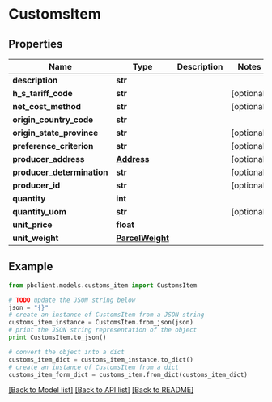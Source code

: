 # CustomsItem


## Properties
Name | Type | Description | Notes
------------ | ------------- | ------------- | -------------
**description** | **str** |  | 
**h_s_tariff_code** | **str** |  | [optional] 
**net_cost_method** | **str** |  | [optional] 
**origin_country_code** | **str** |  | 
**origin_state_province** | **str** |  | [optional] 
**preference_criterion** | **str** |  | [optional] 
**producer_address** | [**Address**](Address.md) |  | [optional] 
**producer_determination** | **str** |  | [optional] 
**producer_id** | **str** |  | [optional] 
**quantity** | **int** |  | 
**quantity_uom** | **str** |  | [optional] 
**unit_price** | **float** |  | 
**unit_weight** | [**ParcelWeight**](ParcelWeight.md) |  | 

## Example

```python
from pbclient.models.customs_item import CustomsItem

# TODO update the JSON string below
json = "{}"
# create an instance of CustomsItem from a JSON string
customs_item_instance = CustomsItem.from_json(json)
# print the JSON string representation of the object
print CustomsItem.to_json()

# convert the object into a dict
customs_item_dict = customs_item_instance.to_dict()
# create an instance of CustomsItem from a dict
customs_item_form_dict = customs_item.from_dict(customs_item_dict)
```
[[Back to Model list]](../README.md#documentation-for-models) [[Back to API list]](../README.md#documentation-for-api-endpoints) [[Back to README]](../README.md)


